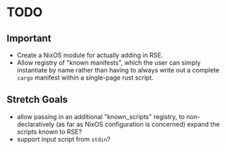 # TODO

## Important
* Create a NixOS module for actually adding in RSE.
* Allow registry of "known manifests", which the user can simply instantiate by name rather than having to always write out a complete `cargo` manifest within a single-page rust script.

## Stretch Goals
* allow passing in an additional "known_scripts" registry, to non-declaratively (as far as NixOS configuration is concerned) expand the scripts known to RSE?
* support input script from `stdin`?
